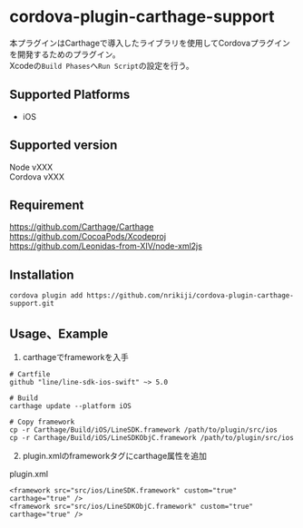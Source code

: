 # cordova-plugin-carthage-support
本プラグインはCarthageで導入したライブラリを使用してCordovaプラグインを開発するためのプラグイン。  
Xcodeの`Build Phases`へ`Run Script`の設定を行う。  

## Supported Platforms
- iOS

## Supported version
Node vXXX  
Cordova vXXX  

## Requirement
https://github.com/Carthage/Carthage  
https://github.com/CocoaPods/Xcodeproj  
https://github.com/Leonidas-from-XIV/node-xml2js  

## Installation
```
cordova plugin add https://github.com/nrikiji/cordova-plugin-carthage-support.git
```

## Usage、Example

1. carthageでframeworkを入手  

```
# Cartfile
github "line/line-sdk-ios-swift" ~> 5.0

# Build
carthage update --platform iOS

# Copy framework
cp -r Carthage/Build/iOS/LineSDK.framework /path/to/plugin/src/ios
cp -r Carthage/Build/iOS/LineSDKObjC.framework /path/to/plugin/src/ios
```

2. plugin.xmlのframeworkタグにcarthage属性を追加  

plugin.xml
```
<framework src="src/ios/LineSDK.framework" custom="true" carthage="true" />
<framework src="src/ios/LineSDKObjC.framework" custom="true" carthage="true" />
```
